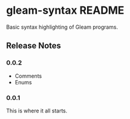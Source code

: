 # gleam-syntax README

Basic syntax highlighting of Gleam programs.

## Release Notes

### 0.0.2

- Comments
- Enums

### 0.0.1

This is where it all starts.
